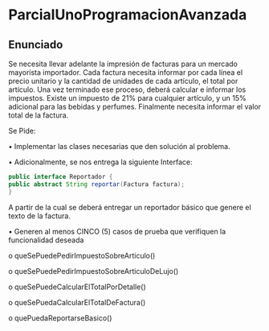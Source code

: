 # ParcialUnoProgramacionAvanzada

## Enunciado


Se necesita llevar adelante la impresión de facturas para un mercado
mayorista importador.
Cada factura necesita informar por cada línea el precio unitario y la
cantidad de unidades de cada artículo, el total por artículo.
Una vez terminado ese proceso, deberá calcular e informar los impuestos.
Existe un impuesto de 21% para cualquier artículo, y un 15% adicional para las bebidas
y perfumes.
Finalmente necesita informar el valor total de la factura.

Se Pide:

• Implementar las clases necesarias que den solución al
problema.

• Adicionalmente, se nos entrega la siguiente Interface:

```java
public interface Reportador {
public abstract String reportar(Factura factura);
}
```

A partir de la cual se deberá entregar un reportador básico que
genere el texto de la factura.

• Generen al menos CINCO (5) casos de prueba que verifiquen la
funcionalidad deseada

o queSePuedePedirImpuestoSobreArticulo()

o queSePuedePedirImpuestoSobreArticuloDeLujo()

o queSePuedeCalcularElTotalPorDetalle()

o queSePuedaCalcularElTotalDeFactura()

o quePuedaReportarseBasico()
